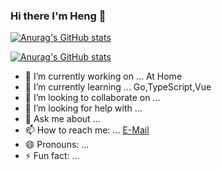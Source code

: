 ### Hi there I'm Heng 👋

[![Anurag's GitHub stats](https://github-readme-stats-sigma-five.vercel.app/api/top-langs?username=stop-bullshit&layout=compact&theme=vue&card_width=445px)](https://github.com/anuraghazra/github-readme-stats)


[![Anurag's GitHub stats](https://github-readme-stats-sigma-five.vercel.app/api?username=stop-bullshit&theme=vue)](https://github.com/anuraghazra/github-readme-stats)

<!--
**stop-bullshit/stop-bullshit** is a ✨ _special_ ✨ repository because its `README.md` (this file) appears on your GitHub profile.

Here are some ideas to get you started:
-->
- 🔭 I’m currently working on ... At Home
- 🌱 I’m currently learning ... Go,TypeScript,Vue
- 👯 I’m looking to collaborate on ...
- 🤔 I’m looking for help with ...
- 💬 Ask me about ...
- 📫 How to reach me: ... [E-Mail](mailto:equalsour@gmail.com)
- 😄 Pronouns: ... 
- ⚡ Fun fact: ...

